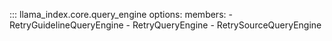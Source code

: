 ::: llama_index.core.query_engine
options:
members: - RetryGuidelineQueryEngine - RetryQueryEngine - RetrySourceQueryEngine
